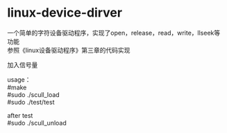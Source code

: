 # linux-device-dirver

一个简单的字符设备驱动程序，实现了open，release，read，write，llseek等功能  
参照《linux设备驱动程序》第三章的代码实现  

加入信号量


usage：  
#make  
#sudo ./scull_load  
#sudo ./test/test  



after test  
#sudo ./scull_unload  


